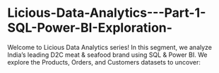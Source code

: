 # Licious-Data-Analytics---Part-1-SQL-Power-BI-Exploration-
Welcome to  Licious Data Analytics series! In this segment, we analyze India’s leading D2C meat &amp; seafood brand using SQL &amp; Power BI. We explore the Products, Orders, and Customers datasets to uncover:
